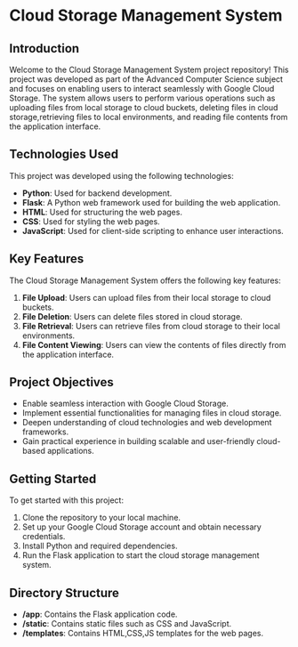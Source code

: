# Cloud Storage Management System

## Introduction

Welcome to the Cloud Storage Management System project repository! 
This project was developed as part of the Advanced Computer Science subject and focuses on enabling users to interact seamlessly with Google Cloud Storage. 
The system allows users to perform various operations such as uploading files from local storage to cloud buckets, deleting files in cloud storage,retrieving files to local environments, 
and reading file contents from the application interface.

## Technologies Used

This project was developed using the following technologies:

- **Python**: Used for backend development.
- **Flask**: A Python web framework used for building the web application.
- **HTML**: Used for structuring the web pages.
- **CSS**: Used for styling the web pages.
- **JavaScript**: Used for client-side scripting to enhance user interactions.

## Key Features

The Cloud Storage Management System offers the following key features:

1. **File Upload**: Users can upload files from their local storage to cloud buckets.
2. **File Deletion**: Users can delete files stored in cloud storage.
3. **File Retrieval**: Users can retrieve files from cloud storage to their local environments.
4. **File Content Viewing**: Users can view the contents of files directly from the application interface.

## Project Objectives

- Enable seamless interaction with Google Cloud Storage.
- Implement essential functionalities for managing files in cloud storage.
- Deepen understanding of cloud technologies and web development frameworks.
- Gain practical experience in building scalable and user-friendly cloud-based applications.

## Getting Started

To get started with this project:

1. Clone the repository to your local machine.
2. Set up your Google Cloud Storage account and obtain necessary credentials.
3. Install Python and required dependencies.
4. Run the Flask application to start the cloud storage management system.

## Directory Structure

- **/app**: Contains the Flask application code.
- **/static**: Contains static files such as CSS and JavaScript.
- **/templates**: Contains HTML,CSS,JS templates for the web pages.
